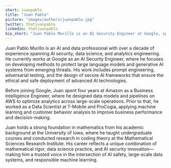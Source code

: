 ```yaml
---
short: juanpablo
title: "Juan Pablo"
picture: "images/authors/juanpablo.jpg"
twitter: thatjuanpablo
linkedin: thatjuanpablo
bio_short: "Juan Pablo Murillo is an AI Security Engineer at Google, specializing in safeguarding large language models and generative AI systems. With a background in data science and analytics at Amazon and T-Mobile, Juan combines expertise in prompt engineering, data modeling, and machine learning to enhance the security and reliability of modern AI applications. His work bridges AI research, risk mitigation, and enterprise data strategy, ensuring safe and responsible AI adoption at scale."
---
```


Juan Pablo Murillo is an AI and data professional with over a decade of experience spanning AI security, data science, and analytics engineering. He currently works at Google as an AI Security Engineer, where he focuses on developing methods to protect large language models and generative AI systems from emerging threats. His work includes prompt engineering, adversarial testing, and the design of secure AI frameworks that ensure the ethical and safe deployment of advanced AI technologies.

Before joining Google, Juan spent four years at Amazon as a Business Intelligence Engineer, where he designed data models and pipelines on AWS to optimize analytics across large-scale operations. Prior to that, he worked as a Data Scientist at T-Mobile and ProCogia, applying machine learning and customer behavior analysis to improve business performance and decision-making.

Juan holds a strong foundation in mathematics from his academic background at the University of Iowa, where he taught undergraduate courses and conducted research in coding theory at the Mathematical Sciences Research Institute. His career reflects a unique combination of mathematical rigor, data science practice, and AI security innovation—making him a trusted voice in the intersection of AI safety, large-scale data systems, and responsible machine learning.